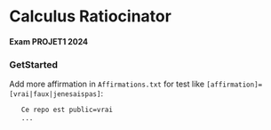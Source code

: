 # Calculus Ratiocinator
#### Exam PROJET1 2024

### GetStarted
Add more affirmation in `Affirmations.txt` for test like `[affirmation]=[vrai|faux|jenesaispas]`: 
```txt
   Ce repo est public=vrai
   ...
```